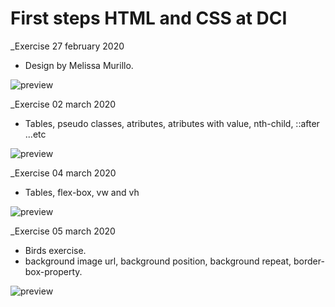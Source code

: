 # First steps HTML and CSS at DCI

_Exercise 27 february 2020
* Design by Melissa Murillo.



![preview](https://imagizer.imageshack.com/img922/5928/TORnxS.gif)

_Exercise 02 march 2020
* Tables, pseudo classes, atributes, atributes with value, nth-child, ::after ...etc



![preview](https://imagizer.imageshack.com/img923/9802/8pfNU0.gif)


_Exercise 04 march 2020
* Tables, flex-box, vw and vh



![preview](http://imageshack.com/a/img921/2842/l5OxOe.jpg)

_Exercise 05 march 2020
* Birds exercise. 
* background image url, background position, background repeat, border-box-property. 



![preview](https://imagizer.imageshack.com/img923/8789/yT43y2.gif)

